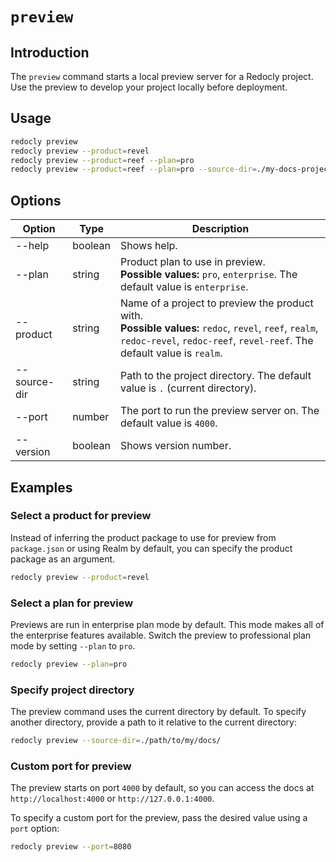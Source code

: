 # `preview`

## Introduction

The `preview` command starts a local preview server for a Redocly project. Use the preview to develop your project locally before deployment.

## Usage

```bash
redocly preview
redocly preview --product=revel
redocly preview --product=reef --plan=pro
redocly preview --product=reef --plan=pro --source-dir=./my-docs-project --port=4001
```

## Options

| Option       | Type    | Description                                                                                                                                                                           |
| ------------ | ------- | ------------------------------------------------------------------------------------------------------------------------------------------------------------------------------------- |
| --help       | boolean | Shows help.                                                                                                                                                                           |
| --plan       | string  | Product plan to use in preview. <br/> **Possible values:** `pro`, `enterprise`. The default value is `enterprise`.                                                                    |
| --product    | string  | Name of a project to preview the product with. <br/> **Possible values:** `redoc`, `revel`, `reef`, `realm`, `redoc-revel`, `redoc-reef`, `revel-reef`. The default value is `realm`. |
| --source-dir | string  | Path to the project directory. The default value is `.` (current directory).                                                                                                          |
| --port       | number  | The port to run the preview server on. The default value is `4000`.                                                                                                                   |
| --version    | boolean | Shows version number.                                                                                                                                                                 |

## Examples

### Select a product for preview

Instead of inferring the product package to use for preview from `package.json` or using Realm by default, you can specify the product package as an argument.

```bash
redocly preview --product=revel
```

### Select a plan for preview

Previews are run in enterprise plan mode by default. This mode makes all of the enterprise features available.
Switch the preview to professional plan mode by setting `--plan` to `pro`.

```bash
redocly preview --plan=pro
```

### Specify project directory

The preview command uses the current directory by default. To specify another directory, provide a path to it relative to the current directory:

```bash
redocly preview --source-dir=./path/to/my/docs/
```

### Custom port for preview

The preview starts on port `4000` by default, so you can access the docs at `http://localhost:4000` or `http://127.0.0.1:4000`.

To specify a custom port for the preview, pass the desired value using a `port` option:

```bash
redocly preview --port=8080
```
